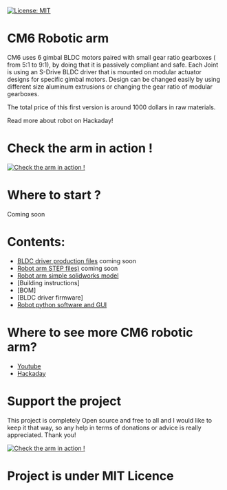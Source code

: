 
[![License: MIT](https://img.shields.io/badge/License-MIT-green.svg)](https://opensource.org/licenses/MIT)
# CM6 Robotic arm


CM6 uses 6 gimbal BLDC motors paired with small gear ratio gearboxes ( from 5:1 to 9:1), by doing that it is passively compliant and safe. Each Joint is using an S-Drive BLDC driver that is mounted on modular actuator designs for specific gimbal motors. Design can be changed easily by using different size aluminum extrusions or changing the gear ratio of modular gearboxes.

The total price of this first version is around 1000 dollars in raw materials.


Read more about robot on Hackaday!


# Check the arm in action !
[![Check the arm in action !](https://user-images.githubusercontent.com/30388414/125831651-ee87cd81-f69f-4bf7-a26f-48dccb63ba4c.jpg)](https://www.youtube.com/watch?v=Anlyy9rq5Yk)

# Where to start ? 

Coming soon

# Contents:

- [BLDC driver production files]() coming soon
- [Robot arm STEP files)]() coming soon
- [Robot arm simple solidworks model](https://github.com/PCrnjak/Faze4-Robotic-arm/blob/master/Assembly%20instructions%203.0.pdf)
- [Building instructions]
- [BOM]
- [BLDC driver firmware]
- [Robot python software and GUI](https://github.com/PCrnjak/CM6_control_software)

# Where to see more CM6 robotic arm?
- [Youtube](https://www.youtube.com/channel/UCp3sDRwVkbm7b2M-2qwf5aQ)
- [Hackaday](SOON)


# Support the project

This project is completely Open source and free to all and I would like to keep it that way, so any help 
in terms of donations or advice is really appreciated. Thank you!

[![Check the arm in action !](https://user-images.githubusercontent.com/30388414/86798915-a036ba00-c071-11ea-824d-4456f2cdf797.png)](https://paypal.me/PCrnjak?locale.x=en_US)

# Project is under MIT Licence
